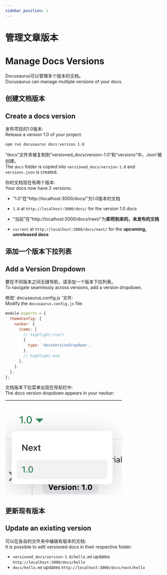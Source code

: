 ```yaml
---
sidebar_position: 1
---
```


# 管理文章版本

# Manage Docs Versions

Docusaurus可以管理多个版本的文档。  
Docusaurus can manage multiple versions of your docs.

## 创建文档版本
## Create a docs version

发布项目的1.0版本:  
Release a version 1.0 of your project:

```bash
npm run docusaurus docs:version 1.0
```

“docs”文件夹被复制到“versioned_docs/version-1.0”和“versions”中。Json’被创建。  
The `docs` folder is copied into `versioned_docs/version-1.0` and `versions.json` is created.

你的文档现在有两个版本:  
Your docs now have 2 versions:

- “1.0”在“http://localhost:3000/docs/”为1.0版本的文档
- `1.0` at `http://localhost:3000/docs/` for the version 1.0 docs

- “当前”在“http://localhost:3000/docs/next/”为**即将到来的，未发布的文档**
- `current` at `http://localhost:3000/docs/next/` for the **upcoming, unreleased docs**

## 添加一个版本下拉列表
## Add a Version Dropdown

要在不同版本之间无缝导航，请添加一个版本下拉列表。  
To navigate seamlessly across versions, add a version dropdown.

修改' docusaurus.config.js '文件:  
Modify the `docusaurus.config.js` file:

```js title="docusaurus.config.js"
module.exports = {
  themeConfig: {
    navbar: {
      items: [
        // highlight-start
        {
          type: 'docsVersionDropdown',
        },
        // highlight-end
      ],
    },
  },
};
```

文档版本下拉菜单出现在导航栏中:  
The docs version dropdown appears in your navbar:

![Docs Version Dropdown](./img/docsVersionDropdown.png)

## 更新现有版本
## Update an existing version

可以在各自的文件夹中编辑有版本的文档:  
It is possible to edit versioned docs in their respective folder:


- `versioned_docs/version-1.0/hello.md` updates `http://localhost:3000/docs/hello`
- `docs/hello.md` updates `http://localhost:3000/docs/next/hello`
